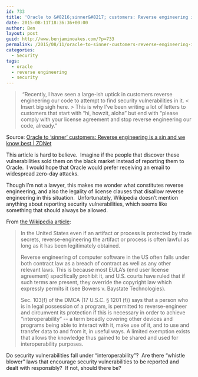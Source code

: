 ```yaml
---
id: 733
title: 'Oracle to &#8216;sinner&#8217; customers: Reverse engineering is a sin and we know best'
date: 2015-08-11T18:36:36+00:00
author: Ben
layout: post
guid: http://www.benjaminoakes.com/?p=733
permalink: /2015/08/11/oracle-to-sinner-customers-reverse-engineering-is-a-sin-and-we-know-best/
categories:
  - Security
tags:
  - oracle
  - reverse engineering
  - security
---
```

>  &#8220;Recently, I have seen a large-ish uptick in customers reverse engineering our code to attempt to find security vulnerabilities in it. < Insert big sigh here. > This is why I&#8217;ve been writing a lot of letters to customers that start with &#8220;hi, howzit, aloha&#8221; but end with &#8220;please comply with your license agreement and stop reverse engineering our code, already.&#8221;

Source: <a href="http://www.zdnet.com/article/oracle-to-sinner-customers-reverse-engineering-is-a-sin-youd-better-pack-it-in/" target="_blank">Oracle to &#8216;sinner&#8217; customers: Reverse engineering is a sin and we know best | ZDNet</a>

This article is hard to believe.  Imagine if the people that discover these vulnerabilities sold them on the black market instead of reporting them to Oracle.  I would hope that Oracle would prefer receiving an email to widespread zero-day attacks.

Though I&#8217;m not a lawyer, this makes me wonder what constitutes reverse engineering, and also the legality of license clauses that disallow reverse engineering in this situation.  Unfortunately, Wikipedia doesn&#8217;t mention anything about reporting security vulnerabilities, which seems like something that should always be allowed.

From <a href="https://en.wikipedia.org/wiki/Reverse_engineering" target="_blank">the Wikipedia article</a>:

> In the United States even if an artifact or process is protected by trade secrets, reverse-engineering the artifact or process is often lawful as long as it has been legitimately obtained.
> 
> Reverse engineering of computer software in the US often falls under both contract law as a breach of contract as well as any other relevant laws. This is because most EULA&#8217;s (end user license agreement) specifically prohibit it, and U.S. courts have ruled that if such terms are present, they override the copyright law which expressly permits it (see Bowers v. Baystate Technologies).
> 
> Sec. 103(f) of the DMCA (17 U.S.C. § 1201 (f)) says that a person who is in legal possession of a program, is permitted to reverse-engineer and circumvent its protection if this is necessary in order to achieve &#8220;interoperability&#8221; -- a term broadly covering other devices and programs being able to interact with it, make use of it, and to use and transfer data to and from it, in useful ways. A limited exemption exists that allows the knowledge thus gained to be shared and used for interoperability purposes.

Do security vulnerabilities fall under &#8220;interoperability&#8221;?  Are there &#8220;whistle blower&#8221; laws that encourage security vulnerabilities to be reported and dealt with responsibly?  If not, should there be?